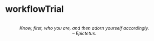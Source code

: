 # workflowTrial
<!-- QUOTE:START -->
<p align="center"><br><i>Know, first, who you are, and then adorn yourself accordingly.</i><br><i>– Epictetus.</i><br></p>
<!-- QUOTE:END -->


